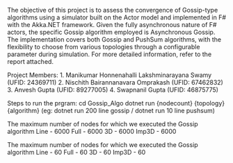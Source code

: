 The objective of this project is to assess the convergence of Gossip-type algorithms using a simulator built on the Actor model and implemented in F# with the Akka.NET framework. Given the fully asynchronous nature of F# actors, the specific Gossip algorithm employed is Asynchronous Gossip. The implementation covers both Gossip and PushSum algorithms, with the flexibility to choose from various topologies through a configurable parameter during simulation. For more detailed information, refer to the report attached.

Project Members:
    1. Manikumar Honnenahalli Lakshminarayana Swamy (UFID: 24369711)
    2. Nischith Bairannanavara Omprakash (UFID: 67462832)
    3. Anvesh Gupta (UFID: 89277005)
    4. Swapnanil Gupta (UFID: 46875775)

Steps to run the prgram:
    cd Gossip_Algo
    dotnet run {nodecount} {topology} {algorithm} (eg: dotnet run 200 line gossip / dotnet run 10 line pushsum)

The maximum number of nodes for which we executed the Gossip algorithm
    Line - 6000
    Full - 6000
    3D - 6000
    Imp3D - 6000

The maximum number of nodes for which we executed the Gossip algorithm
    Line - 60
    Full - 60
    3D - 60
    Imp3D - 60